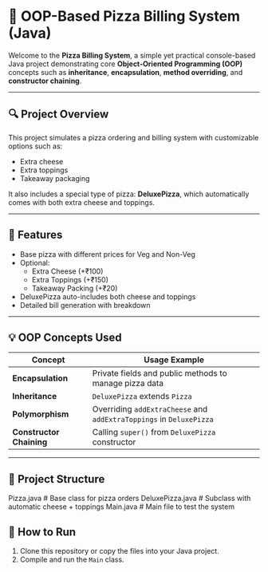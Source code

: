 # 🍕 OOP-Based Pizza Billing System (Java)

Welcome to the **Pizza Billing System**, a simple yet practical console-based Java project demonstrating core **Object-Oriented Programming (OOP)** concepts such as **inheritance**, **encapsulation**, **method overriding**, and **constructor chaining**.

---

## 🔍 Project Overview

This project simulates a pizza ordering and billing system with customizable options such as:
- Extra cheese
- Extra toppings
- Takeaway packaging

It also includes a special type of pizza: **DeluxePizza**, which automatically comes with both extra cheese and toppings.

---

## 🧱 Features

- Base pizza with different prices for Veg and Non-Veg
- Optional:
  - Extra Cheese (+₹100)
  - Extra Toppings (+₹150)
  - Takeaway Packing (+₹20)
- DeluxePizza auto-includes both cheese and toppings
- Detailed bill generation with breakdown

---

## 💡 OOP Concepts Used

| Concept         | Usage Example |
|----------------|----------------|
| **Encapsulation** | Private fields and public methods to manage pizza data |
| **Inheritance**   | `DeluxePizza` extends `Pizza` |
| **Polymorphism**  | Overriding `addExtraCheese` and `addExtraToppings` in `DeluxePizza` |
| **Constructor Chaining** | Calling `super()` from `DeluxePizza` constructor |

---

## 📁 Project Structure

Pizza.java # Base class for pizza orders
DeluxePizza.java # Subclass with automatic cheese + toppings
Main.java # Main file to test the system

## 🚀 How to Run

1. Clone this repository or copy the files into your Java project.
2. Compile and run the `Main` class.
